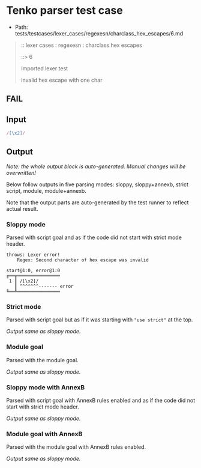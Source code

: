 # Tenko parser test case

- Path: tests/testcases/lexer_cases/regexesn/charclass_hex_escapes/6.md

> :: lexer cases : regexesn : charclass hex escapes
>
> ::> 6
>
> Imported lexer test
>
> invalid hex escape with one char

## FAIL

## Input

`````js
/[\x2]/
`````

## Output

_Note: the whole output block is auto-generated. Manual changes will be overwritten!_

Below follow outputs in five parsing modes: sloppy, sloppy+annexb, strict script, module, module+annexb.

Note that the output parts are auto-generated by the test runner to reflect actual result.

### Sloppy mode

Parsed with script goal and as if the code did not start with strict mode header.

`````
throws: Lexer error!
    Regex: Second character of hex escape was invalid

start@1:0, error@1:0
╔══╦════════════════
 1 ║ /[\x2]/
   ║ ^^^^^^^------- error
╚══╩════════════════

`````

### Strict mode

Parsed with script goal but as if it was starting with `"use strict"` at the top.

_Output same as sloppy mode._

### Module goal

Parsed with the module goal.

_Output same as sloppy mode._

### Sloppy mode with AnnexB

Parsed with script goal with AnnexB rules enabled and as if the code did not start with strict mode header.

_Output same as sloppy mode._

### Module goal with AnnexB

Parsed with the module goal with AnnexB rules enabled.

_Output same as sloppy mode._

